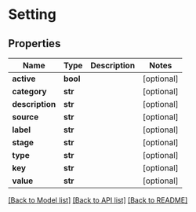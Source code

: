 # Setting

## Properties
Name | Type | Description | Notes
------------ | ------------- | ------------- | -------------
**active** | **bool** |  | [optional] 
**category** | **str** |  | [optional] 
**description** | **str** |  | [optional] 
**source** | **str** |  | [optional] 
**label** | **str** |  | [optional] 
**stage** | **str** |  | [optional] 
**type** | **str** |  | [optional] 
**key** | **str** |  | [optional] 
**value** | **str** |  | [optional] 

[[Back to Model list]](../README.md#documentation-for-models) [[Back to API list]](../README.md#documentation-for-api-endpoints) [[Back to README]](../README.md)

